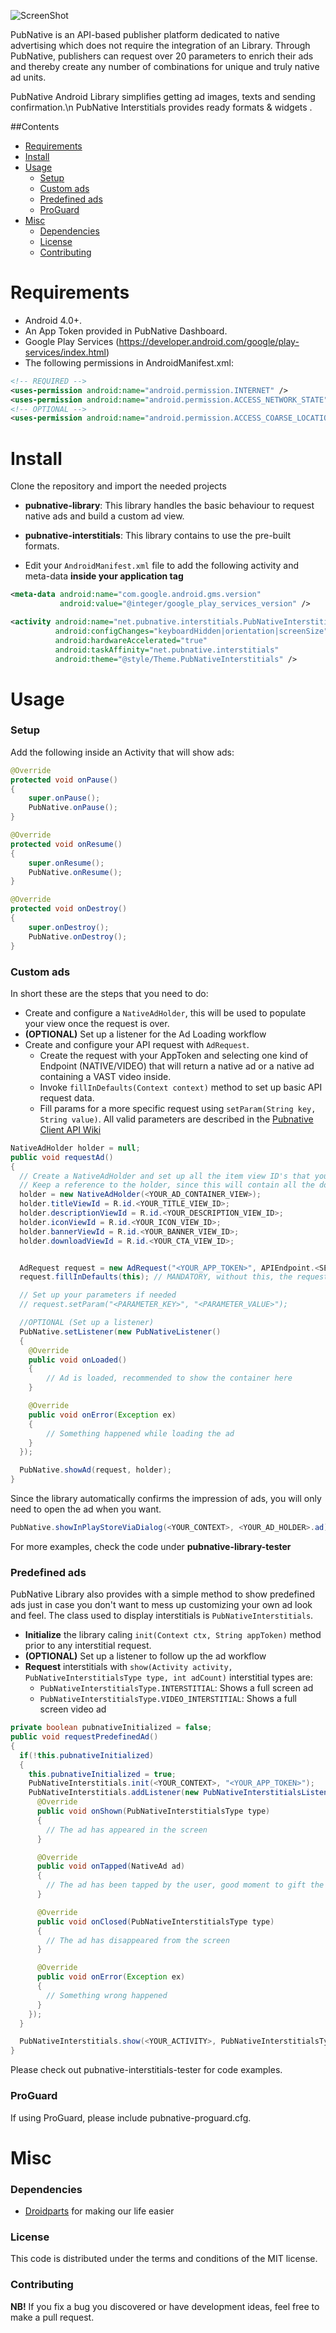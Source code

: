 ![ScreenShot](PNLogo.png)

PubNative is an API-based publisher platform dedicated to native advertising which does not require the integration of an Library.
Through PubNative, publishers can request over 20 parameters to enrich their ads and thereby create any number of combinations for unique and truly native ad units.

PubNative Android Library simplifies getting ad images, texts and sending confirmation.\n
PubNative Interstitials provides ready formats & widgets .

##Contents

* [Requirements](#requirements)
* [Install](#install)
* [Usage](#usage)
  * [Setup](#usage_setup)
  * [Custom ads](#usage_custom)
  * [Predefined ads](#usage_predefined)
  * [ProGuard](#usage_proguard)
* [Misc](#misc)
  * [Dependencies](#misc_dependencies)
  * [License](#misc_license)
  * [Contributing](#misc_contributing)

<a name="requirements"></a>
# Requirements

* Android 4.0+.
* An App Token provided in PubNative Dashboard.
* Google Play Services (https://developer.android.com/google/play-services/index.html)
* The following permissions in AndroidManifest.xml:

```xml
<!-- REQUIRED -->
<uses-permission android:name="android.permission.INTERNET" />
<uses-permission android:name="android.permission.ACCESS_NETWORK_STATE" />
<!-- OPTIONAL -->
<uses-permission android:name="android.permission.ACCESS_COARSE_LOCATION" />
```

<a name="install"></a>
# Install
Clone the repository and import the needed projects

* **pubnative-library**: This library handles the basic behaviour to request native ads and build a custom ad view.
* **pubnative-interstitials**: This library contains to use the pre-built formats.

* Edit your `AndroidManifest.xml` file to add the following activity and meta-data **inside your application tag**

``` xml
<meta-data android:name="com.google.android.gms.version"
           android:value="@integer/google_play_services_version" />

<activity android:name="net.pubnative.interstitials.PubNativeInterstitialsActivity"
          android:configChanges="keyboardHidden|orientation|screenSize"
          android:hardwareAccelerated="true"
          android:taskAffinity="net.pubnative.interstitials"
          android:theme="@style/Theme.PubNativeInterstitials" />
```

<a name="usage"></a>
# Usage

<a name="usage_setup"></a>
### Setup

Add the following inside an Activity that will show ads:
```java
@Override
protected void onPause()
{
	super.onPause();
	PubNative.onPause();
}

@Override
protected void onResume()
{
	super.onResume();
	PubNative.onResume();
}

@Override
protected void onDestroy()
{
	super.onDestroy();
	PubNative.onDestroy();
}
```

<a name="usage_custom"></a>
### Custom ads

In short these are the steps that you need to do:

* Create and configure a `NativeAdHolder`, this will be used to populate your view once the request is over.
* **(OPTIONAL)** Set up a listener for the Ad Loading workflow
* Create and configure your API request with `AdRequest`.
  * Create the request with your AppToken and selecting one kind of Endpoint (NATIVE/VIDEO) that will return a native ad or a native ad containing a VAST video inside.
  * Invoke `fillInDefaults(Context context)` method to set up basic API request data.
  * Fill params for a more specific request using `setParam(String key, String value)`. All valid parameters are described in the [Pubnative Client API Wiki](https://pubnative.atlassian.net/wiki/display/PUB/Client+API#ClientAPI-3.Request)

```java
NativeAdHolder holder = null;
public void requestAd()
{
  // Create a NativeAdHolder and set up all the item view ID's that you need
  // Keep a reference to the holder, since this will contain all the downloaded info
  holder = new NativeAdHolder(<YOUR_AD_CONTAINER_VIEW>);
  holder.titleViewId = R.id.<YOUR_TITLE_VIEW_ID>;
  holder.descriptionViewId = R.id.<YOUR_DESCRIPTION_VIEW_ID>;
  holder.iconViewId = R.id.<YOUR_ICON_VIEW_ID>;
  holder.bannerViewId = R.id.<YOUR_BANNER_VIEW_ID>;
  holder.downloadViewId = R.id.<YOUR_CTA_VIEW_ID>;


  AdRequest request = new AdRequest("<YOUR_APP_TOKEN>", APIEndpoint.<SELECTED_ENDPOINT>);
  request.fillInDefaults(this); // MANDATORY, without this, the request won't work

  // Set up your parameters if needed
  // request.setParam("<PARAMETER_KEY>", "<PARAMETER_VALUE>");

  //OPTIONAL (Set up a listener)
  PubNative.setListener(new PubNativeListener()
  {
    @Override
    public void onLoaded()
    {
        // Ad is loaded, recommended to show the container here
    }

    @Override
    public void onError(Exception ex)
    {
        // Something happened while loading the ad
    }
  });

  PubNative.showAd(request, holder);
}
```

Since the library automatically confirms the impression of ads, you will only need to open the ad when you want.

```java
PubNative.showInPlayStoreViaDialog(<YOUR_CONTEXT>, <YOUR_AD_HOLDER>.ad);
```

For more examples, check the code under **pubnative-library-tester**

<a name="usage_predefined"></a>
### Predefined ads

PubNative Library also provides with a simple method to show predefined ads just in case you don't want to mess up customizing your own ad look and feel. The class used to display interstitials is `PubNativeInterstitials`.

* **Initialize** the library caling `init(Context ctx, String appToken)` method prior to any interstitial request.
* **(OPTIONAL)** Set up a listener to follow up the ad workflow
* **Request** interstitials with `show(Activity activity, PubNativeInterstitialsType type, int adCount)` interstitial types are:
  * `PubNativeInterstitialsType.INTERSTITIAL`: Shows a full screen ad
  * `PubNativeInterstitialsType.VIDEO_INTERSTITIAL`: Shows a full screen video ad

```java
private boolean pubnativeInitialized = false;
public void requestPredefinedAd()
{
  if(!this.pubnativeInitialized)
  {
    this.pubnativeInitialized = true;
    PubNativeInterstitials.init(<YOUR_CONTEXT>, "<YOUR_APP_TOKEN>");
    PubNativeInterstitials.addListener(new PubNativeInterstitialsListener(){
      @Override
      public void onShown(PubNativeInterstitialsType type)
      {
        // The ad has appeared in the screen
      }

      @Override
      public void onTapped(NativeAd ad)
      {
        // The ad has been tapped by the user, good moment to gift the user :D
      }

      @Override
      public void onClosed(PubNativeInterstitialsType type)
      {
        // The ad has disappeared from the screen
      }

      @Override
      public void onError(Exception ex)
      {
        // Something wrong happened
      }
    });
  }

  PubNativeInterstitials.show(<YOUR_ACTIVITY>, PubNativeInterstitialsType.<YOUR_SELECTED_TYPE>, <YOUR_REQUEST_AD_COUNT>);
}
```

Please check out pubnative-interstitials-tester for code examples.

<a name="usage_proguard"></a>
### ProGuard

If using ProGuard, please include pubnative-proguard.cfg.

<a name="misc"></a>
# Misc

<a name="misc_dependencies"></a>
### Dependencies

* [Droidparts](https://github.com/yanchenko/droidparts) for making our life easier

<a name="misc_license"></a>
### License

This code is distributed under the terms and conditions of the MIT license.

<a name="misc_contributing"></a>
### Contributing

**NB!** If you fix a bug you discovered or have development ideas, feel free to make a pull request.
